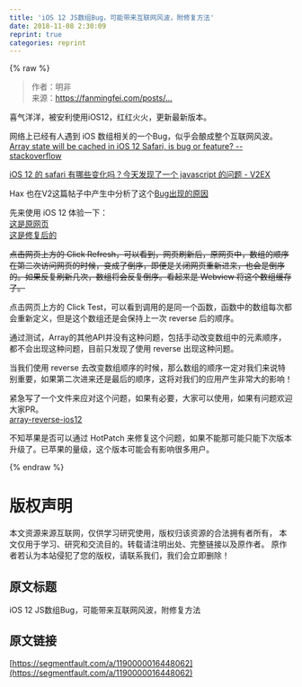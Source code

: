 ```yaml
---
title: 'iOS 12 JS数组Bug，可能带来互联网风波，附修复方法' 
date: 2018-11-08 2:30:09
reprint: true
categories: reprint
---
```


{% raw %}
<blockquote>&#x4F5C;&#x8005;&#xFF1A;&#x660E;&#x975E;<br>&#x6765;&#x6E90;&#xFF1A;<a href="https://fanmingfei.com/posts/IOS12_Array_Reverse.html" rel="nofollow noreferrer" target="_blank">https://fanmingfei.com/posts/...</a></blockquote><p>&#x559C;&#x6C14;&#x6D0B;&#x6D0B;&#xFF0C;&#x88AB;&#x5B89;&#x5229;&#x4F7F;&#x7528;iOS12&#xFF0C;&#x7EA2;&#x7EA2;&#x706B;&#x706B;&#xFF0C;&#x66F4;&#x65B0;&#x6700;&#x65B0;&#x7248;&#x672C;&#x3002;</p><p>&#x7F51;&#x7EDC;&#x4E0A;&#x5DF2;&#x7ECF;&#x6709;&#x4EBA;&#x9047;&#x5230; iOS &#x6570;&#x7EC4;&#x76F8;&#x5173;&#x7684;&#x4E00;&#x4E2A;Bug&#xFF0C;&#x4F3C;&#x4E4E;&#x4F1A;&#x917F;&#x6210;&#x6574;&#x4E2A;&#x4E92;&#x8054;&#x7F51;&#x98CE;&#x6CE2;&#x3002;<br><a href="https://stackoverflow.com/questions/52390368/array-state-will-be-cached-in-ios-12-safari-is-bug-or-feature/52392901#52392901" rel="nofollow noreferrer" target="_blank">Array state will be cached in iOS 12 Safari, is bug or feature? -- stackoverflow</a></p><p><a href="https://www.v2ex.com/t/490590" rel="nofollow noreferrer" target="_blank">iOS 12 &#x7684; safari &#x6709;&#x54EA;&#x4E9B;&#x53D8;&#x5316;&#x5417;&#xFF1F;&#x4ECA;&#x5929;&#x53D1;&#x73B0;&#x4E86;&#x4E00;&#x4E2A; javascript &#x7684;&#x95EE;&#x9898; - V2EX</a></p><p>Hax &#x4E5F;&#x5728;V2&#x8FD9;&#x7BC7;&#x5E16;&#x5B50;&#x4E2D;&#x4EA7;&#x751F;&#x4E2D;&#x5206;&#x6790;&#x4E86;&#x8FD9;&#x4E2A;<a href="https://www.v2ex.com/t/490590#r_6192202" rel="nofollow noreferrer" target="_blank">Bug&#x51FA;&#x73B0;&#x7684;&#x539F;&#x56E0;</a></p><p>&#x5148;&#x6765;&#x4F7F;&#x7528; iOS 12 &#x4F53;&#x9A8C;&#x4E00;&#x4E0B;&#xFF1A;<br><a href="https://fanmingfei.github.io/array-reverse-ios12/origin.html" rel="nofollow noreferrer" target="_blank">&#x8FD9;&#x662F;&#x539F;&#x7F51;&#x9875;</a><br><a href="https://fanmingfei.github.io/array-reverse-ios12/fixed.html" rel="nofollow noreferrer" target="_blank">&#x8FD9;&#x662F;&#x4FEE;&#x590D;&#x540E;&#x7684;</a></p><p><del>&#x70B9;&#x51FB;&#x7F51;&#x9875;&#x4E0A;&#x65B9;&#x7684; Click Refresh&#xFF0C;&#x53EF;&#x4EE5;&#x770B;&#x5230;&#xFF0C;&#x7F51;&#x9875;&#x5237;&#x65B0;&#x540E;&#xFF0C;&#x539F;&#x7F51;&#x9875;&#x4E2D;&#xFF0C;&#x6570;&#x7EC4;&#x7684;&#x987A;&#x5E8F;&#x5728;&#x7B2C;&#x4E8C;&#x6B21;&#x8BBF;&#x95EE;&#x7F51;&#x9875;&#x7684;&#x65F6;&#x5019;&#xFF0C;&#x53D8;&#x6210;&#x4E86;&#x5012;&#x5E8F;&#xFF0C;&#x5373;&#x4FBF;&#x662F;&#x5173;&#x95ED;&#x7F51;&#x9875;&#x91CD;&#x65B0;&#x8FDB;&#x6765;&#xFF0C;&#x4E5F;&#x4F1A;&#x662F;&#x5012;&#x5E8F;&#x7684;&#x3002;&#x5982;&#x679C;&#x53CD;&#x590D;&#x5237;&#x65B0;&#x51E0;&#x6B21;&#xFF0C;&#x6570;&#x7EC4;&#x5C06;&#x4F1A;&#x53CD;&#x590D;&#x5012;&#x5E8F;&#x3002;&#x770B;&#x8D77;&#x6765;&#x662F; Webview &#x5C06;&#x8FD9;&#x4E2A;&#x6570;&#x7EC4;&#x7F13;&#x5B58;&#x4E86;&#x3002;</del></p><p>&#x70B9;&#x51FB;&#x7F51;&#x9875;&#x4E0A;&#x65B9;&#x7684; Click Test&#xFF0C;&#x53EF;&#x4EE5;&#x770B;&#x5230;&#x8C03;&#x7528;&#x7684;&#x662F;&#x540C;&#x4E00;&#x4E2A;&#x51FD;&#x6570;&#xFF0C;&#x51FD;&#x6570;&#x4E2D;&#x7684;&#x6570;&#x7EC4;&#x6BCF;&#x6B21;&#x90FD;&#x4F1A;&#x91CD;&#x65B0;&#x5B9A;&#x4E49;&#xFF0C;&#x4F46;&#x662F;&#x8FD9;&#x4E2A;&#x6570;&#x7EC4;&#x8FD8;&#x662F;&#x4F1A;&#x4FDD;&#x6301;&#x4E0A;&#x4E00;&#x6B21; reverse &#x540E;&#x7684;&#x987A;&#x5E8F;&#x3002;</p><p>&#x901A;&#x8FC7;&#x6D4B;&#x8BD5;&#xFF0C;Array&#x7684;&#x5176;&#x4ED6;API&#x5E76;&#x6CA1;&#x6709;&#x8FD9;&#x79CD;&#x95EE;&#x9898;&#xFF0C;&#x5305;&#x62EC;&#x624B;&#x52A8;&#x6539;&#x53D8;&#x6570;&#x7EC4;&#x4E2D;&#x7684;&#x5143;&#x7D20;&#x987A;&#x5E8F;&#xFF0C;&#x90FD;&#x4E0D;&#x4F1A;&#x51FA;&#x73B0;&#x8FD9;&#x79CD;&#x95EE;&#x9898;&#xFF0C;&#x76EE;&#x524D;&#x53EA;&#x53D1;&#x73B0;&#x4E86;&#x4F7F;&#x7528; reverse &#x51FA;&#x73B0;&#x8FD9;&#x79CD;&#x95EE;&#x9898;&#x3002;</p><p>&#x5F53;&#x6211;&#x4EEC;&#x4F7F;&#x7528; reverse &#x53BB;&#x6539;&#x53D8;&#x6570;&#x7EC4;&#x987A;&#x5E8F;&#x7684;&#x65F6;&#x5019;&#xFF0C;&#x90A3;&#x4E48;&#x6570;&#x7EC4;&#x7684;&#x987A;&#x5E8F;&#x4E00;&#x5B9A;&#x5BF9;&#x6211;&#x4EEC;&#x6765;&#x8BF4;&#x7279;&#x522B;&#x91CD;&#x8981;&#xFF0C;&#x5982;&#x679C;&#x7B2C;&#x4E8C;&#x6B21;&#x8FDB;&#x6765;&#x8FD8;&#x662F;&#x6700;&#x540E;&#x7684;&#x987A;&#x5E8F;&#xFF0C;&#x8FD9;&#x5C06;&#x5BF9;&#x6211;&#x4EEC;&#x7684;&#x5E94;&#x7528;&#x4EA7;&#x751F;&#x975E;&#x5E38;&#x5927;&#x7684;&#x5F71;&#x54CD;&#xFF01;</p><p>&#x7D27;&#x6025;&#x5199;&#x4E86;&#x4E00;&#x4E2A;&#x6587;&#x4EF6;&#x6765;&#x5E94;&#x5BF9;&#x8FD9;&#x4E2A;&#x95EE;&#x9898;&#xFF0C;&#x5982;&#x679C;&#x6709;&#x5FC5;&#x8981;&#xFF0C;&#x5927;&#x5BB6;&#x53EF;&#x4EE5;&#x4F7F;&#x7528;&#xFF0C;&#x5982;&#x679C;&#x6709;&#x95EE;&#x9898;&#x6B22;&#x8FCE;&#x5927;&#x5BB6;PR&#x3002;<br><a href="https://github.com/fanmingfei/array-reverse-ios12" rel="nofollow noreferrer" target="_blank">array-reverse-ios12</a></p><p>&#x4E0D;&#x77E5;&#x82F9;&#x679C;&#x662F;&#x5426;&#x53EF;&#x4EE5;&#x901A;&#x8FC7; HotPatch &#x6765;&#x4FEE;&#x590D;&#x8FD9;&#x4E2A;&#x95EE;&#x9898;&#xFF0C;&#x5982;&#x679C;&#x4E0D;&#x80FD;&#x90A3;&#x53EF;&#x80FD;&#x53EA;&#x80FD;&#x4E0B;&#x6B21;&#x7248;&#x672C;&#x5347;&#x7EA7;&#x4E86;&#x3002;&#x5DF2;&#x82F9;&#x679C;&#x7684;&#x91CF;&#x7EA7;&#xFF0C;&#x8FD9;&#x4E2A;&#x7248;&#x672C;&#x53EF;&#x80FD;&#x4F1A;&#x6709;&#x5F71;&#x54CD;&#x5F88;&#x591A;&#x7528;&#x6237;&#x3002;</p>
{% endraw %}

# 版权声明
本文资源来源互联网，仅供学习研究使用，版权归该资源的合法拥有者所有，
本文仅用于学习、研究和交流目的。转载请注明出处、完整链接以及原作者。
原作者若认为本站侵犯了您的版权，请联系我们，我们会立即删除！

## 原文标题
iOS 12 JS数组Bug，可能带来互联网风波，附修复方法

## 原文链接
[https://segmentfault.com/a/1190000016448062](https://segmentfault.com/a/1190000016448062)

